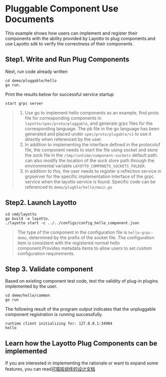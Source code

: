 # Pluggable Component Use Documents

This example shows how users can implement and register their components with the ability provided by Layotto to plug components.and use Layotto sdk to verify the correctness of their components.

## Step1. Write and Run Plug Components

Next, run code already written

```shell
cd demo/pluggable/hello
go run.
```

Print the results below for successful service startup

```shell
start grpc server
```

> 1. Use go to implement hello components as an example, find proto file for corresponding components in `layotto/spec/proto/pluggable`, and generate grpc files for the corresponding language.
>    The pb file in the go language has been generated and placed under `spec/proto/plugable/v1` to use it directly when referenced by the user.
> 2. In addition to implementing the interface defined in the protocoluf file, the component needs to start the file using socket and store the sock file in the `/tmp/runtime/component-sockets` default path.
>    can also modify the location of the sock store path through the environmental variable `LAYOTTO_COMPONETS_SOCKETS_FOLDER`.
> 3. In addition to this, the user needs to register a reflection service in grpserver for the specific implementation interface of the grpc service when the layotto service is found. Specific code can be referenced to `demo/plugble/hello/main.go`

## Step2. Launch Layotto

```shell
cd cmd/layotto
go build -o layotto.
./layotto start -c ../../configs/config_hello_component.json
```

> The type of the component in the configuration file is `hello-grpc-demo`, determined by the prefix of the socket file. The configuration item is consistent with the registered normal hello component.Provides metadata items to allow users to set custom configuration requirements.

## Step 3. Validate component

Based on existing component test code, test the validity of plug-in plugins implemented by the user.

```shell
cd demo/hello/common
go run
```

The following result of the program output indicates that the unpluggable component registration is running successfully.

```shell
runtime client initializing for: 127.0.0.1:34904
hello
```

## Learn how the Layotto Plug Components can be implemented

If you are interested in implementing the rationale or want to expand some features, you can read[可插拔组件的设计文档](docs/design/pluggable/design.md)
